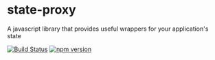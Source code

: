 # state-proxy
A javascript library that provides useful wrappers for your application's state

[![Build Status](https://travis-ci.org/tov-Novoseltsev/state-proxy.svg?branch=master)](https://travis-ci.org/tov-Novoseltsev/state-proxy)
[![npm version](https://img.shields.io/npm/v/state-proxy.svg?style=flat)](https://www.npmjs.com/package/state-proxy)
